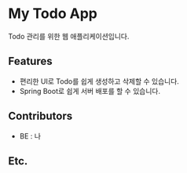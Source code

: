 # My Todo App

Todo 관리를 위한 웹 애플리케이션입니다.

## Features

- 편리한 UI로 Todo를 쉽게 생성하고 삭제할 수 있습니다.
- Spring Boot로 쉽게 서버 배포를 할 수 있습니다.

## Contributors
- BE : 나

## Etc.


